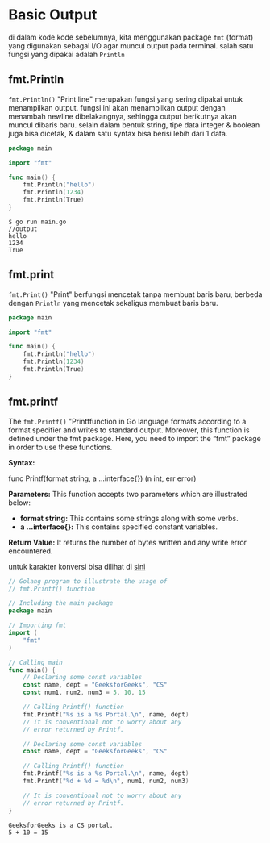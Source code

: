 # Basic Output
di dalam kode kode sebelumnya, kita menggunakan package `fmt` (format) yang digunakan sebagai I/O agar muncul output pada terminal. salah satu fungsi yang dipakai adalah `Println`

## fmt.Println

`fmt.Println()` "Print line" merupakan fungsi yang sering dipakai untuk menampilkan output. fungsi ini akan menampilkan output dengan menambah newline dibelakangnya, sehingga output berikutnya akan muncul dibaris baru. selain dalam bentuk string, tipe data integer & boolean juga bisa dicetak, & dalam satu syntax bisa berisi lebih dari 1 data.
```go
package main

import "fmt"

func main() {
	fmt.Println("hello")
	fmt.Println(1234)
	fmt.Println(True)
}
```

```
$ go run main.go
//output
hello 
1234 
True
```

## fmt.print
`fmt.Print()` "Print" berfungsi mencetak tanpa membuat baris baru, berbeda dengan `Println` yang mencetak sekaligus membuat baris baru.

```go
package main

import "fmt"

func main() {
	fmt.Println("hello")
	fmt.Println(1234)
	fmt.Println(True)
}
```

## fmt.printf
The `fmt.Printf()` "Printffunction in Go language formats according to a format specifier and writes to standard output. Moreover, this function is defined under the fmt package. Here, you need to import the “fmt” package in order to use these functions.

**Syntax:** 

func Printf(format string, a ...interface{}) (n int, err error)

**Parameters:** This function accepts two parameters which are illustrated below: 

-   **format string:** This contains some strings along with some verbs.
-   **a …interface{}:** This contains specified constant variables.

**Return Value:** It returns the number of bytes written and any write error encountered.


untuk karakter konversi bisa dilihat di [sini](https://www.geeksforgeeks.org/fmt-printf-function-in-golang-with-examples/)

```go
// Golang program to illustrate the usage of
// fmt.Printf() function

// Including the main package
package main

// Importing fmt
import (
	"fmt"
)

// Calling main
func main() {
	// Declaring some const variables
	const name, dept = "GeeksforGeeks", "CS"
	const num1, num2, num3 = 5, 10, 15

	// Calling Printf() function
	fmt.Printf("%s is a %s Portal.\n", name, dept)
	// It is conventional not to worry about any
	// error returned by Printf.

	// Declaring some const variables
	const name, dept = "GeeksforGeeks", "CS"

	// Calling Printf() function
	fmt.Printf("%s is a %s Portal.\n", name, dept)
	fmt.Printf("%d + %d = %d\n", num1, num2, num3)

	// It is conventional not to worry about any
	// error returned by Printf.
}
```
```output
GeeksforGeeks is a CS portal.
5 + 10 = 15
```
